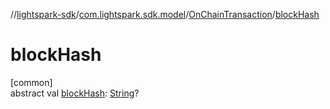 //[lightspark-sdk](../../../index.md)/[com.lightspark.sdk.model](../index.md)/[OnChainTransaction](index.md)/[blockHash](block-hash.md)

# blockHash

[common]\
abstract val [blockHash](block-hash.md): [String](https://kotlinlang.org/api/latest/jvm/stdlib/kotlin/-string/index.html)?
